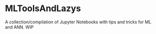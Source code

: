 # MLToolsAndLazys
A collection/compilation of Jupyter Notebooks with tips and tricks for ML and ANN. WIP
